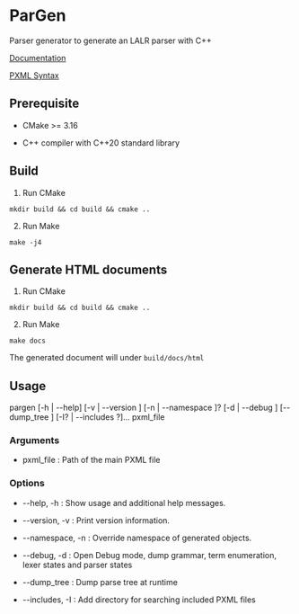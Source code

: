 # ParGen

Parser generator to generate an LALR parser with C++

[Documentation](https://wasmvm.github.io/ParGen/)

[PXML Syntax](https://wasmvm.github.io/ParGen/pxml.html)

## Prerequisite

* CMake >= 3.16

* C++ compiler with C++20 standard library

## Build

1. Run CMake

```shell
mkdir build && cd build && cmake ..
```

2. Run Make

```shell
make -j4
```

## Generate HTML documents

1. Run CMake

```shell
mkdir build && cd build && cmake ..
```

2. Run Make

```shell
make docs
```

The generated document will under `build/docs/html`

## Usage

pargen [-h | --help] [-v | --version ] [-n | --namespace ]? [-d | --debug ] [--dump_tree ] [-I? | --includes ?]... pxml_file

### Arguments

* pxml_file : Path of the main PXML file

### Options

* --help, -h : Show usage and additional help messages.

* --version, -v : Print version information.

* --namespace, -n : Override namespace of generated objects.

* --debug, -d : Open Debug mode, dump grammar, term enumeration, lexer states and parser states

* --dump_tree : Dump parse tree at runtime

* --includes, -I : Add directory for searching included PXML files
